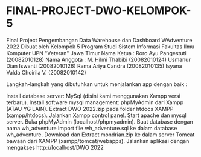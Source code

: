 # FINAL-PROJECT-DWO-KELOMPOK-5

Final Project Pengembangan Data Warehouse dan Dashboard WAdventure 2022
Dibuat oleh Kelompok 5
Program Studi Sistem Informasi
Fakultas Ilmu Komputer
UPN "Veteran" Jawa Timur
Nama Ketua :
Roro Ayu Pangestuti (20082010128)
Nama Anggota :
M. Hilmi Thabibi (20082010124)
Usmanur Dian Iswanti (20082010126)
Rama Ariya Candra (20082010135)
Isyana Valda Choirila V. (20082010142)

Langkah-langkah yang dibutuhkan untuk menjalankan app dengan baik :

Install database server: MySql (disini kami menggunakan Xampp versi terbaru).
Install software mysql management: phpMyAdmin dari Xampp (ATAU YG LAIN).
Extract DWO 2022.zip pada folder htdocs XAMPP (xampp/htdocs).
Jalankan Xampp control panel.
Start apache dan mysql server.
Buka phpMyAdmin (localhost/phpmyadmin).
Buat database dengan nama wh_adventure
Import file wh_adventure.sql ke dalam database wh_adventure.
Download dan Extract mondrian.zip ke dalam server Tomcat bawaan dari XAMPP (xampp/tomcat/webapps).
Jalankan aplikasi dengan mengakses http://localhost/DWO 2022